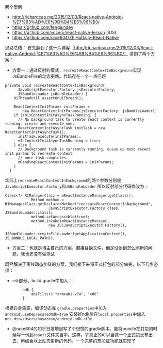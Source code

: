 两个案例
* http://richardcao.me/2015/12/03/React-native-Android-%E7%83%AD%E6%9B%B4%E6%96%B0/
* https://github.com/fengjundev
* https://github.com/vczero/react-native-lesson (iOS)
* https://github.com/race604/ZhiHuDaily-React-Native


思路总结：
首先翻到了这一片博客［http://richardcao.me/2015/12/03/React-native-Android-%E7%83%AD%E6%9B%B4%E6%96%B0/］
讲到了两个方案：
* 方案一：通过反射的模式，`recreateReactContextInBackground`实现JsBundleFile的动态更新。代码存在一个一点问题
```
private void recreateReactContextInBackground(
      JavaScriptExecutor.Factory jsExecutorFactory,
      JSBundleLoader jsBundleLoader) {
    UiThreadUtil.assertOnUiThread();

    ReactContextInitParams initParams =
        new ReactContextInitParams(jsExecutorFactory, jsBundleLoader);
    if (!mIsContextInitAsyncTaskRunning) {
      // No background task to create react context is currently running, create and execute one.
      ReactContextInitAsyncTask initTask = new ReactContextInitAsyncTask();
      initTask.execute(initParams);
      mIsContextInitAsyncTaskRunning = true;
    } else {
      // Background task is currently running, queue up most recent init params to recreate context
      // once task completes.
      mPendingReactContextInitParams = initParams;
    }
  }
```
实际上`recreateReactContextInBackground`的两个参数分别是`JavaScriptExecutor.Factory`和`JSBundleLoader`
所以反射部分代码修改为：
```
Class<?> RIManagerClazz = mReactInstanceManager.getClass();
            Method method = RIManagerClazz.getDeclaredMethod("recreateReactContextInBackground",
                    JavaScriptExecutor.Factory.class, JSBundleLoader.class);
            method.setAccessible(true);
            method.invoke(mReactInstanceManager,
                    new JSCJavaScriptExecutor.Factory(),
                    JSBundleLoader.createFileLoader(getApplicationContext(), JS_BUNDLE_LOCAL_PATH));
```
* 方案二：也就是博主自己的方案，直接替换文件，但是没谈到怎么刷新的问题，我也还没有做测试


既然解决了离线动态加载的方案，我们接下来将正式打包的部分做完，以下几步必须：
* `ndk`部分。build.gradle中加入：
```
        ndk {
            abiFilters "armeabi-v7a", "x86"
        }
```
  根据自身需要，编译动态库
  `gradle.properties`中加入`android.useDeprecatedNdk=true`
  安装好ndk后在`local.properties`中加入`ndk.dir=/Users/huyaonan/android-ndk-r10e`

* @race604的知乎日报项目写了个很赞的gradle脚本，能将bundle在打包的时候写一份到`assets`文件夹当中，这样，才真正的可以当做一个正式包发布出去，再结合以上动态更新的代码，一个完整的热加载功能就实现了
